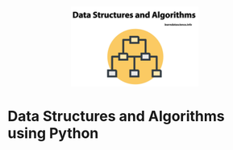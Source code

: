 <p align="center"><img width="50%" height="auto"  src="https://raw.githubusercontent.com/lurndatascience/Data-Structures-and-Algorithms/main/data_structures%20and%20algorithms.jpg"></p>

Data Structures and Algorithms using Python
=========================================


